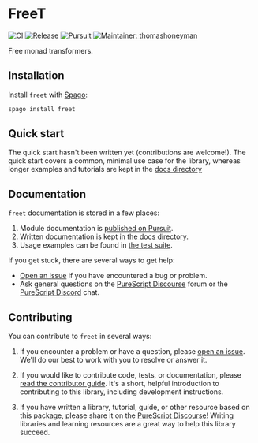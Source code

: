 # FreeT

[![CI](https://github.com/purescript-contrib/purescript-freet/workflows/CI/badge.svg?branch=main)](https://github.com/purescript-contrib/purescript-freet/actions?query=workflow%3ACI+branch%3Amain)
[![Release](http://img.shields.io/github/release/purescript-contrib/purescript-freet.svg)](https://github.com/purescript-contrib/purescript-freet/releases)
[![Pursuit](http://pursuit.purescript.org/packages/purescript-freet/badge)](http://pursuit.purescript.org/packages/purescript-freet)
[![Maintainer: thomashoneyman](https://img.shields.io/badge/maintainer-thomashoneyman-teal.svg)](http://github.com/thomashoneyman)

Free monad transformers.

## Installation

Install `freet` with [Spago](https://github.com/purescript/spago):

```sh
spago install freet
```

## Quick start

The quick start hasn't been written yet (contributions are welcome!). The quick start covers a common, minimal use case for the library, whereas longer examples and tutorials are kept in the [docs directory](./docs.)

## Documentation

`freet` documentation is stored in a few places:

1. Module documentation is [published on Pursuit](https://pursuit.purescript.org/packages/purescript-freet).
2. Written documentation is kept in [the docs directory](./docs).
3. Usage examples can be found in [the test suite](./test).

If you get stuck, there are several ways to get help:

- [Open an issue](https://github.com/purescript-contrib/purescript-freet/issues) if you have encountered a bug or problem.
- Ask general questions on the [PureScript Discourse](https://discourse.purescript.org) forum or the [PureScript Discord](https://purescript.org/chat) chat.

## Contributing

You can contribute to `freet` in several ways:

1. If you encounter a problem or have a question, please [open an issue](https://github.com/purescript-contrib/purescript-freet/issues). We'll do our best to work with you to resolve or answer it.

2. If you would like to contribute code, tests, or documentation, please [read the contributor guide](./CONTRIBUTING.md). It's a short, helpful introduction to contributing to this library, including development instructions.

3. If you have written a library, tutorial, guide, or other resource based on this package, please share it on the [PureScript Discourse](https://discourse.purescript.org)! Writing libraries and learning resources are a great way to help this library succeed.
